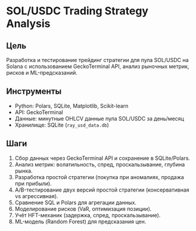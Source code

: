 # SOL/USDC Trading Strategy Analysis

## Цель
Разработка и тестирование трейдинг стратегии для пула SOL/USDC на Solana с использованием GeckoTerminal API, анализ рыночных метрик, рисков и ML-предсказаний.

## Инструменты
- Python: Polars, SQLite, Matplotlib, Scikit-learn
- API: GeckoTerminal
- Данные: минутные OHLCV данные пула SOL/USDC за день/месяц
- Хранилище: SQLite (`ray_usd_data.db`)

## Шаги
1. Сбор данных через GeckoTerminal API и сохранение в SQLite/Polars.
2. Анализ метрик: волатильность, спред, проскальзывание, глубина рынка.
3. Разработка простой стратегии (покупка при аномалиях, продажа при прибыли).
4. A/B-тестирование двух версий простой стратегии (консервативная vs агрессивная).
5. Сравнение SQL и Polars для агрегации данных.
6. Моделирование рисков (VaR, оптимизация позиции).
7. Учёт HFT-механик (задержка, спред, проскальзывание).
8. ML-модель (Random Forest) для предсказания цен.

